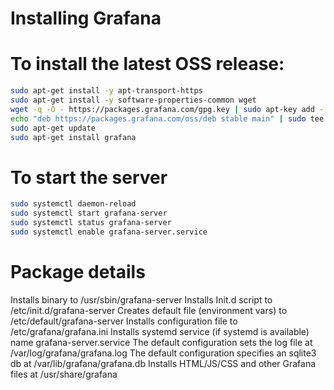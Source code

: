# Installing Grafana

# To install the latest OSS release:
```sh
sudo apt-get install -y apt-transport-https
sudo apt-get install -y software-properties-common wget
wget -q -O - https://packages.grafana.com/gpg.key | sudo apt-key add -
echo "deb https://packages.grafana.com/oss/deb stable main" | sudo tee -a /etc/apt/sources.list.d/grafana.list 
sudo apt-get update
sudo apt-get install grafana
```

# To start the server 
```sh
sudo systemctl daemon-reload
sudo systemctl start grafana-server
sudo systemctl status grafana-server
sudo systemctl enable grafana-server.service
```

# Package details

Installs binary to /usr/sbin/grafana-server
Installs Init.d script to /etc/init.d/grafana-server
Creates default file (environment vars) to /etc/default/grafana-server
Installs configuration file to /etc/grafana/grafana.ini
Installs systemd service (if systemd is available) name grafana-server.service
The default configuration sets the log file at /var/log/grafana/grafana.log
The default configuration specifies an sqlite3 db at /var/lib/grafana/grafana.db
Installs HTML/JS/CSS and other Grafana files at /usr/share/grafana
